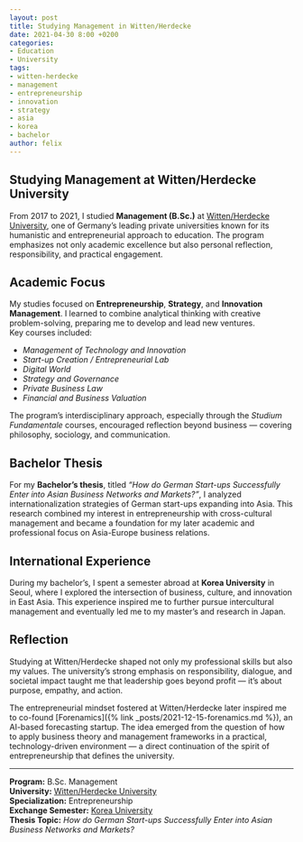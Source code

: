 ```yaml
---
layout: post
title: Studying Management in Witten/Herdecke
date: 2021-04-30 8:00 +0200
categories:
- Education
- University
tags:
- witten-herdecke
- management
- entrepreneurship
- innovation
- strategy
- asia
- korea
- bachelor
author: felix
---
```

## Studying Management at Witten/Herdecke University

From 2017 to 2021, I studied **Management (B.Sc.)** at [Witten/Herdecke University](https://www.uni-wh.de/en/), one of Germany’s leading private universities known for its humanistic and entrepreneurial approach to education. The program emphasizes not only academic excellence but also personal reflection, responsibility, and practical engagement.

## Academic Focus

My studies focused on **Entrepreneurship**, **Strategy**, and **Innovation Management**. I learned to combine analytical thinking with creative problem-solving, preparing me to develop and lead new ventures.  
Key courses included:

- *Management of Technology and Innovation*  
- *Start-up Creation / Entrepreneurial Lab*  
- *Digital World*  
- *Strategy and Governance*  
- *Private Business Law*  
- *Financial and Business Valuation*

The program’s interdisciplinary approach, especially through the *Studium Fundamentale* courses, encouraged reflection beyond business — covering philosophy, sociology, and communication.

## Bachelor Thesis

For my **Bachelor’s thesis**, titled *“How do German Start-ups Successfully Enter into Asian Business Networks and Markets?”*, I analyzed internationalization strategies of German start-ups expanding into Asia. This research combined my interest in entrepreneurship with cross-cultural management and became a foundation for my later academic and professional focus on Asia-Europe business relations.

## International Experience

During my bachelor’s, I spent a semester abroad at **Korea University** in Seoul, where I explored the intersection of business, culture, and innovation in East Asia. This experience inspired me to further pursue intercultural management and eventually led me to my master’s and research in Japan.

## Reflection

Studying at Witten/Herdecke shaped not only my professional skills but also my values. The university’s strong emphasis on responsibility, dialogue, and societal impact taught me that leadership goes beyond profit — it’s about purpose, empathy, and action.

The entrepreneurial mindset fostered at Witten/Herdecke later inspired me to co-found [Forenamics]({% link _posts/2021-12-15-forenamics.md %}), an AI-based forecasting startup. The idea emerged from the question of how to apply business theory and management frameworks in a practical, technology-driven environment — a direct continuation of the spirit of entrepreneurship that defines the university.

---

**Program:** B.Sc. Management  
**University:** [Witten/Herdecke University](https://www.uni-wh.de/en/)  
**Specialization:** Entrepreneurship  
**Exchange Semester:** [Korea University](https://korea.ac.kr)  
**Thesis Topic:** *How do German Start-ups Successfully Enter into Asian Business Networks and Markets?*
